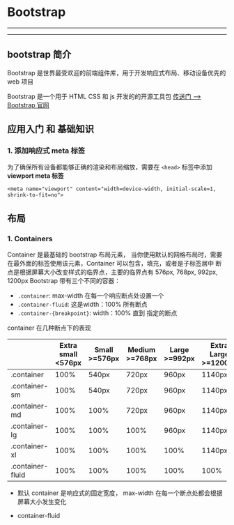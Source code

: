 # Bootstrap
*****
*****
## bootstrap 简介
Bootstrap 是世界最受欢迎的前端组件库，用于开发响应式布局、移动设备优先的 web 项目

Bootstrap 是一个用于 HTML CSS 和 js 开发的的开源工具包
[传送门 --> Bootstrap 官网](https://www.bootcss.com/)
## 应用入门 和 基础知识
### 1. 添加响应式 meta 标签
为了确保所有设备都能够正确的渲染和布局缩放，需要在 `<head>` 标签中添加 **viewport meta 标签**
```
<meta name="viewport" content="width=device-width, initial-scale=1, shrink-to-fit=no">
```

## 布局
### 1. Containers
Container 是最基础的 bootstrap 布局元素， 当你使用默认的网格布局时，需要在最外面的标签使用该元素，Container 可以包含，填充，或者是子标签居中
断点是根据屏幕大小改变样式的临界点，主要的临界点有 576px, 768px, 992px, 1200px
Bootstrap 带有三个不同的容器：
  * `.container`: max-width 在每一个响应断点处设置一个
  * `.container-fluid`: 这是width：100% 所有断点
  * `.container-{breakpoint}`: width：100% 直到 指定的断点
  
  container 在几种断点下的表现
  
|    |Extra small <576px|Small >=576px|Medium >=768px|Large >=992px|Extra Large >=1200px|
|----|------|-------|-------|--------|-------|
|.container|100%|540px|720px|960px|1140px|
|.container-sm|100%|540px|720px|960px|1140px|
|.container-md|100%|100%|720px|960px|1140px|
|.container-lg|100%|100%|100%|960px|1140px|
|.container-xl|100%|100%|100%|100%|1140px|
|.container-fluid|100%|100%|100%|100%|100%|

* 默认 container 是响应式的固定宽度， max-width 在每一个断点处都会根据屏幕大小发生变化

* container-fluid 
